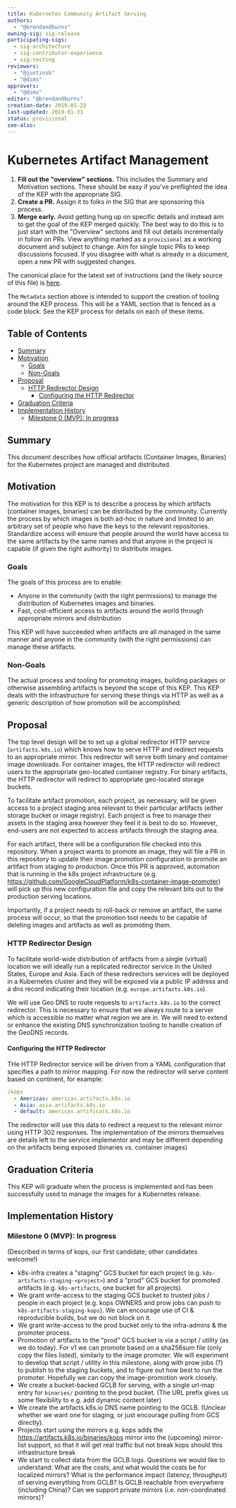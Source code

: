 ```yaml
---
title: Kubernetes Community Artifact Serving
authors:
  - "@brendandburns"
owning-sig: sig-release
participating-sigs:
  - sig-architecture
  - sig-contributor-experience
  - sig-testing
reviewers:
  - "@justinsb"
  - "@dims"
approvers:
  - "@dims"
editor: "@brendandburns"
creation-date: 2019-01-23
last-updated: 2019-01-31
status: provisional
see-also:
---
```


# Kubernetes Artifact Management

1. **Fill out the "overview" sections.**
  This includes the Summary and Motivation sections.
  These should be easy if you've preflighted the idea of the KEP with the appropriate SIG.
1. **Create a PR.**
  Assign it to folks in the SIG that are sponsoring this process.
1. **Merge early.**
  Avoid getting hung up on specific details and instead aim to get the goal of the KEP merged quickly.
  The best way to do this is to just start with the "Overview" sections and fill out details incrementally in follow on PRs.
  View anything marked as a `provisional` as a working document and subject to change.
  Aim for single topic PRs to keep discussions focused.
  If you disagree with what is already in a document, open a new PR with suggested changes.

The canonical place for the latest set of instructions (and the likely source of this file) is [here](/keps/YYYYMMDD-kep-template.md).

The `Metadata` section above is intended to support the creation of tooling around the KEP process.
This will be a YAML section that is fenced as a code block.
See the KEP process for details on each of these items.

## Table of Contents

<!-- toc -->
- [Summary](#summary)
- [Motivation](#motivation)
  - [Goals](#goals)
  - [Non-Goals](#non-goals)
- [Proposal](#proposal)
  - [HTTP Redirector Design](#http-redirector-design)
    - [Configuring the HTTP Redirector](#configuring-the-http-redirector)
- [Graduation Criteria](#graduation-criteria)
- [Implementation History](#implementation-history)
  - [Milestone 0 (MVP): In progress](#milestone-0-mvp-in-progress)
<!-- /toc -->

## Summary
This document describes how official artifacts (Container Images, Binaries) for the Kubernetes
project are managed and distributed.


## Motivation

The motivation for this KEP is to describe a process by which artifacts (container images, binaries)
can be distributed by the community. Currently the process by which images is both ad-hoc in nature
and limited to an arbitrary set of people who have the keys to the relevant repositories. Standardize
access will ensure that people around the world have access to the same artifacts by the same names
and that anyone in the project is capable (if given the right authority) to distribute images.

### Goals

The goals of this process are to enable:
  * Anyone in the community (with the right permissions) to manage the distribution of Kubernetes images and binaries.
  * Fast, cost-efficient access to artifacts around the world through appropriate mirrors and distribution

This KEP will have succeeded when artifacts are all managed in the same manner and anyone in the community
(with the right permissions) can manage these artifacts.

### Non-Goals

The actual process and tooling for promoting images, building packages or otherwise assembling artifacts
is beyond the scope of this KEP. This KEP deals with the infrastructure for serving these things via
HTTP as well as a generic description of how promotion will be accomplished.

## Proposal

The top level design will be to set up a global redirector HTTP service (`artifacts.k8s.io`) 
which knows how to serve HTTP and redirect requests to an appropriate mirror. This redirector
will serve both binary and container image downloads. For container images, the HTTP redirector
will redirect users to the appropriate geo-located container registry. For binary artifacts, 
the HTTP redirector will redirect to appropriate geo-located storage buckets.

To facilitate artifact promotion, each project, as necessary, will be given access to a
project staging area relevant to their particular artifacts (either storage bucket or image 
registry). Each project is free to manage their assets in the staging area however they feel
it is best to do so. However, end-users are not expected to access artifacts through the
staging area.

For each artifact, there will be a configuration file checked into this repository. When a
project wants to promote an image, they will file a PR in this repository to update their
image promotion configuration to promote an artifact from staging to production. Once this
PR is approved, automation that is running in the k8s project infrastructure (e.g. 
https://github.com/GoogleCloudPlatform/k8s-container-image-promoter) will pick up this new
configuration file and copy the relevant bits out to the production serving locations.

Importantly, if a project needs to roll-back or remove an artifact, the same process will
occur, so that the promotion tool needs to be capable of deleting images and artifacts as
well as promoting them.

### HTTP Redirector Design
To facilitate world-wide distribution of artifacts from a single (virtual) location we will
ideally run a replicated redirector service in the United States, Europe and Asia.
Each of these redirectors
services will be deployed in a Kubernetes cluster and they will be exposed via a public IP
address and a dns record indicating their location (e.g. `europe.artifacts.k8s.io`).

We will use Geo DNS to route requests to `artifacts.k8s.io` to the correct redirector. This is necessary to ensure that we always route to a server which is accessible no matter what region we are in. We will need to extend or enhance the existing DNS synchronization tooling to handle creation of the GeoDNS records.

#### Configuring the HTTP Redirector
THe HTTP Redirector service will be driven from a YAML configuration that specifies a path to mirror
mapping. For now the redirector will serve content based on continent, for example:

```yaml
/kops
  - Americas: americas.artifacts.k8s.io
  - Asia: asia.artifacts.k8s.io
  - default: americas.artificats.k8s.io
```

The redirector will use this data to redirect a request to the relevant mirror using HTTP 302 responses. The implementation of the mirrors themselves are details left to the service implementor and may be different depending on the artifacts being exposed (binaries vs. container images)

## Graduation Criteria

This KEP will graduate when the process is implemented and has been successfully used to
manage the images for a Kubernetes release.

## Implementation History

### Milestone 0 (MVP): In progress

(Described in terms of kops, our first candidate; other candidates welcome!)

* k8s-infra creates a "staging" GCS bucket for each project
  (e.g. `k8s-artifacts-staging-<project>`) and a "prod" GCS bucket for promoted
  artifacts (e.g. `k8s-artifacts`, one bucket for all projects).
* We grant write-access to the staging GCS bucket to trusted jobs / people in
  each project (e.g. kops OWNERS and prow jobs can push to
  `k8s-artifacts-staging-kops`).  We can encourage use of CI & reproducible
  builds, but we do not block on it.
* We grant write-access to the prod bucket only to the infra-admins & the
  promoter process.
* Promotion of artifacts to the "prod" GCS bucket is via a script / utility (as
  we do today).  For v1 we can promote based on a sha256sum file (only copy the
  files listed), similarly to the image promoter.  We will experiment to develop
  that script / utility in this milestone, along with prow jobs (?) to publish
  to the staging buckets, and to figure out how best to run the promoter.
  Hopefully we can copy the image-promotion work closely.
* We create a bucket-backed GCLB for serving, with a single url-map entry for
  `binaries/` pointing to the prod bucket.  (The URL prefix gives us some
  flexibility to e.g. add dynamic content later)
* We create the artifacts.k8s.io DNS name pointing to the GCLB. (Unclear whether
  we want one for staging, or just encourage pulling from GCS directly).
* Projects start using the mirrors e.g. kops adds the
  https://artifacts.k8s.io/binaries/kops mirror into the (upcoming) mirror-list
  support, so that it will get real traffic but not break kops should this
  infrastructure break
* We start to collect data from the GCLB logs.  Questions we would like to
  understand: What are the costs, and what would the costs be for localized
  mirrors?  What is the performance impact (latency, throughput) of serving
  everything from GCLB?  Is GCLB reachable from everywhere (including China)?
  Can we support private mirrors (i.e. non-coordinated mirrors)?
